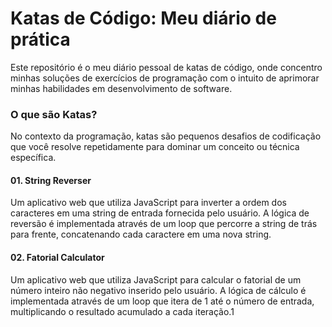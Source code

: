 <h1>Katas de Código: Meu diário de prática</h1>
Este repositório é o meu diário pessoal de katas de código, onde concentro minhas soluções de exercícios de programação com o intuito de aprimorar minhas habilidades em desenvolvimento de software.

<h3>O que são Katas?</h3>
No contexto da programação, katas são pequenos desafios de codificação que você resolve repetidamente para dominar um conceito ou técnica específica. 

<h4>01. String Reverser</h4>
Um aplicativo web que utiliza JavaScript para inverter a ordem dos caracteres em uma string de entrada fornecida pelo usuário. A lógica de reversão é implementada através de um loop que percorre a string de trás para frente, concatenando cada caractere em uma nova string.
<br>
<h4>02. Fatorial Calculator</h4>
Um aplicativo web que utiliza JavaScript para calcular o fatorial de um número inteiro não negativo inserido pelo usuário. A lógica de cálculo é implementada através de um loop que itera de 1 até o número de entrada, multiplicando o resultado acumulado a cada iteração.1
